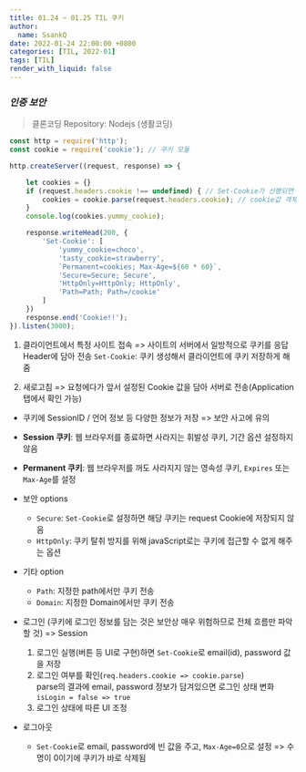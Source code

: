 ```yaml
---
title: 01.24 ~ 01.25 TIL 쿠키
author:
  name: SsankQ
date: 2022-01-24 22:00:00 +0800
categories: [TIL, 2022-01]
tags: [TIL]
render_with_liquid: false
---
```


### *인증 보안*
> 클론코딩 Repository: Nodejs (생활코딩)

```jsx
const http = require('http');
const cookie = require('cookie'); // 쿠키 모듈

http.createServer((request, response) => {

    let cookies = {}
    if (request.headers.cookie !== undefined) { // Set-Cookie가 선행되면 cookie값이 저장되는 장소
        cookies = cookie.parse(request.headers.cookie); // cookie값 객체화
    }
    console.log(cookies.yummy_cookie);

    response.writeHead(200, {
        'Set-Cookie': [
            'yummy_cookie=choco',
            'tasty_cookie=strawberry',
            `Permanent=cookies; Max-Age=${60 * 60}`,
            'Secure=Secure; Secure',
            'HttpOnly=HttpOnly; HttpOnly',
            'Path=Path; Path=/cookie'
        ]
    })
    response.end('Cookie!!');
}).listen(3000);
```

1. 클라이언트에서 특정 사이트 접속 => 사이트의 서버에서 일방적으로 쿠키를 응답 Header에 담아 전송
   `Set-Cookie`: 쿠키 생성해서 클라이언트에 쿠키 저장하게 해줌
   
2. 새로고침 => 요청에다가 앞서 설정된 Cookie 값을 담아 서버로 전송(Application 탭에서 확인 가능)

- 쿠키에 SessionID / 언어 정보 등 다양한 정보가 저장 => 보안 사고에 유의


 * **Session 쿠키**: 웹 브라우저를 종료하면 사라지는 휘발성 쿠키, 기간 옵션 설정하지 않음
 * **Permanent 쿠키**: 웹 브라우저를 꺼도 사라지지 않는 영속성 쿠키, `Expires` 또는 `Max-Age`를 설정
 * 보안 options
   * `Secure`: `Set-Cookie`로 설정하면 해당 쿠키는 request Cookie에 저장되지 않음
   * `HttpOnly`: 쿠키 탈취 방지를 위해 javaScript로는 쿠키에 접근할 수 없게 해주는 옵션
 * 기타 option
   * `Path`: 지정한 path에서만 쿠키 전송
   * `Domain`: 지정한 Domain에서만 쿠키 전송

 * 로그인 (쿠키에 로그인 정보를 담는 것은 보안상 매우 위험하므로 전체 흐름만 파악할 것) => Session
   1. 로그인 실행(버튼 등 UI로 구현)하면 `Set-Cookie`로 email(id), password 값을 저장
   2. 로그인 여부를 확인(`req.headers.cookie => cookie.parse`)  
      parse의 결과에 email, password 정보가 담겨있으면 로그인 상태 변화 `isLogin = false => true`
   3. 로그인 상태에 따른 UI 조정

 * 로그아웃
    * `Set-Cookie`로 email, password에 빈 값을 주고, `Max-Age=0`으로 설정 => 수명이 0이기에 쿠키가 바로 삭제됨